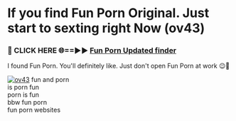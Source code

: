 # If you find Fun Porn Original. Just start to sexting right Now (ov43)

<h3>🔴 CLICK HERE 🌐==►► <a href="https://tinyurl.com/mtbk5fxa" rel="nofollow">Fun Porn Updated finder</a></h3>

I found Fun Porn. You'll definitely like. Just don't open Fun Porn at work 😉💬

[![ov43](https://i.imgur.com/Q8WKrnY.jpeg)](https://tinyurl.com/mtbk5fxa)
fun and porn<br>
is porn fun<br>
porn is fun<br>
bbw fun porn<br>
fun porn websites